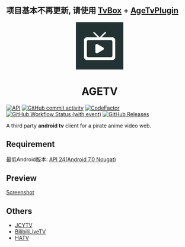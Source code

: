 ## 项目基本不再更新, 请使用 [TvBox](https://github.com/muedsa/TvBox) + [AgeTvPlugin](https://github.com/muedsa/AgeTvPlugin)

<div align="center">
  <img src="app/src/main/ic_launcher-playstore.png" width="128px" height="128px"/>
  <h1>AGETV</h1>
</div>

[![API](https://img.shields.io/badge/API-24%2B-yellow.svg?style=flat&logo=android)](https://developer.android.com/about/versions/nougat)
[![GitHub commit activity](https://img.shields.io/github/commit-activity/m/muedsa/AGETV?logo=github)](https://github.com/muedsa/AGETV/commits/main)
[![CodeFactor](https://www.codefactor.io/repository/github/muedsa/agetv/badge)](https://www.codefactor.io/repository/github/muedsa/agetv)
[![GitHub Workflow Status (with event)](https://img.shields.io/github/actions/workflow/status/muedsa/AGETV/android.yml)](https://github.com/muedsa/AGETV/actions)
[![GitHub Releases](https://img.shields.io/github/downloads/muedsa/AGETV/total?logo=github)](https://github.com/muedsa/AGETV/releases)

A third party **android tv** client for a pirate anime video web.  

## Requirement
最低Android版本: [API 24(Android 7.0 Nougat)](https://developer.android.com/about/versions/nougat)

## Preview
[Screenshot](/screenshots/SCREENSHOT.md)  

## Others
- [JCYTV](https://github.com/muedsa/JCYTV)
- [BilibiliLiveTV](https://github.com/muedsa/BilibiliLiveTV)
- [HATV](https://github.com/muedsa/HATV)

